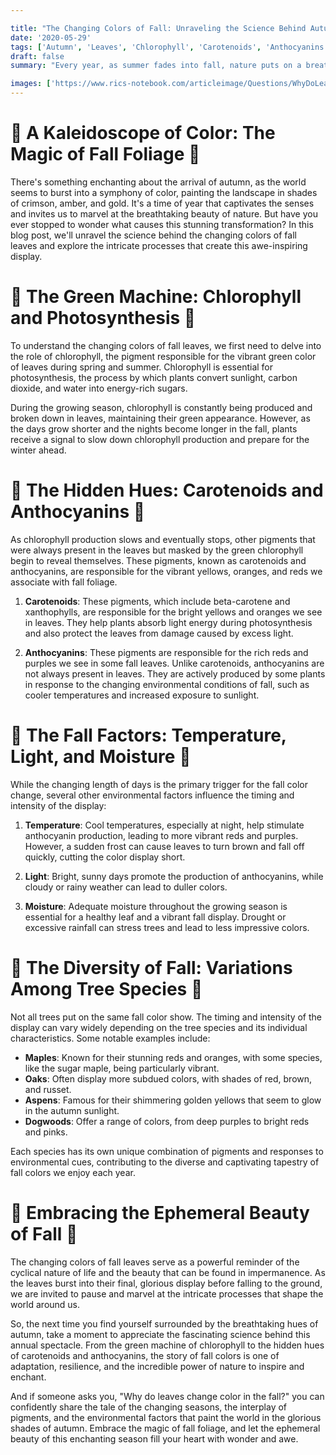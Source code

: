 ```yaml
---

title: "The Changing Colors of Fall: Unraveling the Science Behind Autumns Spectacular Display"
date: '2020-05-29'
tags: ['Autumn', 'Leaves', 'Chlorophyll', 'Carotenoids', 'Anthocyanins','Questions']
draft: false
summary: "Every year, as summer fades into fall, nature puts on a breathtaking display of color, transforming the landscape into a vibrant tapestry of red, orange, and gold. But have you ever wondered what causes this spectacular transformation? In this blog post, we delve into the fascinating science behind the changing colors of fall leaves and explore the intricate processes that create autumns most stunning spectacle."

images: ['https://www.rics-notebook.com/articleimage/Questions/WhyDoLeavesChangeColor.webp']
---
```


# 🍂 A Kaleidoscope of Color: The Magic of Fall Foliage 🍂

There's something enchanting about the arrival of autumn, as the world seems to burst into a symphony of color, painting the landscape in shades of crimson, amber, and gold. It's a time of year that captivates the senses and invites us to marvel at the breathtaking beauty of nature. But have you ever stopped to wonder what causes this stunning transformation? In this blog post, we'll unravel the science behind the changing colors of fall leaves and explore the intricate processes that create this awe-inspiring display.

# 🌿 The Green Machine: Chlorophyll and Photosynthesis 🌿

To understand the changing colors of fall leaves, we first need to delve into the role of chlorophyll, the pigment responsible for the vibrant green color of leaves during spring and summer. Chlorophyll is essential for photosynthesis, the process by which plants convert sunlight, carbon dioxide, and water into energy-rich sugars.

During the growing season, chlorophyll is constantly being produced and broken down in leaves, maintaining their green appearance. However, as the days grow shorter and the nights become longer in the fall, plants receive a signal to slow down chlorophyll production and prepare for the winter ahead.

# 🎨 The Hidden Hues: Carotenoids and Anthocyanins 🎨

As chlorophyll production slows and eventually stops, other pigments that were always present in the leaves but masked by the green chlorophyll begin to reveal themselves. These pigments, known as carotenoids and anthocyanins, are responsible for the vibrant yellows, oranges, and reds we associate with fall foliage.

1. **Carotenoids**: These pigments, which include beta-carotene and xanthophylls, are responsible for the bright yellows and oranges we see in leaves. They help plants absorb light energy during photosynthesis and also protect the leaves from damage caused by excess light.

2. **Anthocyanins**: These pigments are responsible for the rich reds and purples we see in some fall leaves. Unlike carotenoids, anthocyanins are not always present in leaves. They are actively produced by some plants in response to the changing environmental conditions of fall, such as cooler temperatures and increased exposure to sunlight.

# 🍁 The Fall Factors: Temperature, Light, and Moisture 🍁

While the changing length of days is the primary trigger for the fall color change, several other environmental factors influence the timing and intensity of the display:

1. **Temperature**: Cool temperatures, especially at night, help stimulate anthocyanin production, leading to more vibrant reds and purples. However, a sudden frost can cause leaves to turn brown and fall off quickly, cutting the color display short.

2. **Light**: Bright, sunny days promote the production of anthocyanins, while cloudy or rainy weather can lead to duller colors.

3. **Moisture**: Adequate moisture throughout the growing season is essential for a healthy leaf and a vibrant fall display. Drought or excessive rainfall can stress trees and lead to less impressive colors.

# 🌳 The Diversity of Fall: Variations Among Tree Species 🌳

Not all trees put on the same fall color show. The timing and intensity of the display can vary widely depending on the tree species and its individual characteristics. Some notable examples include:

- **Maples**: Known for their stunning reds and oranges, with some species, like the sugar maple, being particularly vibrant.
- **Oaks**: Often display more subdued colors, with shades of red, brown, and russet.
- **Aspens**: Famous for their shimmering golden yellows that seem to glow in the autumn sunlight.
- **Dogwoods**: Offer a range of colors, from deep purples to bright reds and pinks.

Each species has its own unique combination of pigments and responses to environmental cues, contributing to the diverse and captivating tapestry of fall colors we enjoy each year.

# 🍃 Embracing the Ephemeral Beauty of Fall 🍃

The changing colors of fall leaves serve as a powerful reminder of the cyclical nature of life and the beauty that can be found in impermanence. As the leaves burst into their final, glorious display before falling to the ground, we are invited to pause and marvel at the intricate processes that shape the world around us.

So, the next time you find yourself surrounded by the breathtaking hues of autumn, take a moment to appreciate the fascinating science behind this annual spectacle. From the green machine of chlorophyll to the hidden hues of carotenoids and anthocyanins, the story of fall colors is one of adaptation, resilience, and the incredible power of nature to inspire and enchant.

And if someone asks you, "Why do leaves change color in the fall?" you can confidently share the tale of the changing seasons, the interplay of pigments, and the environmental factors that paint the world in the glorious shades of autumn. Embrace the magic of fall foliage, and let the ephemeral beauty of this enchanting season fill your heart with wonder and awe.